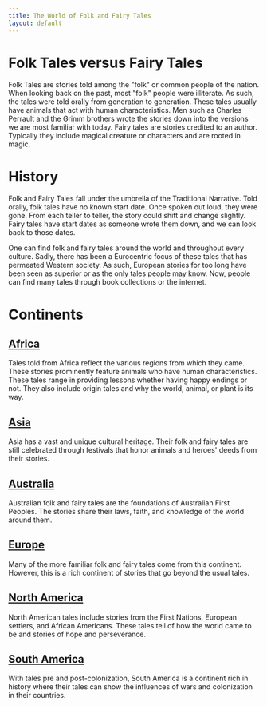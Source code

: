 ```yaml
---
title: The World of Folk and Fairy Tales
layout: default
---
```

<h1>Folk Tales versus Fairy Tales</h1>

Folk Tales are stories told among the "folk" or common people of the nation. When looking back on the past, most "folk"
people were illiterate. As such, the tales were told orally from generation to generation. These tales usually have animals that act with human characteristics. Men such as Charles Perrault and the Grimm brothers wrote the stories down into the versions we are most familiar with today. Fairy tales are stories credited to an author. Typically they include magical creature or characters and are rooted in magic.

<h1>History</h1>

Folk and Fairy Tales fall under the umbrella of the Traditional Narrative.
Told orally, folk tales have no known start date. Once spoken out loud, they were gone. From each teller to teller, the story could shift and change slightly. Fairy tales have start dates as someone wrote them down, and we can look back to those dates.

One can find folk and fairy tales around the world and throughout every culture. Sadly, there has been a Eurocentric focus of these tales that has permeated Western society. As such, European stories for too long have been seen as superior or as the only tales people may know. Now, people can find many tales through book collections or the internet.

<h1>Continents</h1>

<h2><a href="{{'/africa/' | relative_url}}">Africa</a></h2>

Tales told from Africa reflect the various regions from which they came. These stories prominently feature animals who have human characteristics. These tales range in providing lessons whether having happy endings or not. They also include origin tales and why the world, animal, or plant is its way.

<h2><a href="{{'/asia/' | relative_url}}">Asia</a></h2>

Asia has a vast and unique cultural heritage. Their folk and fairy tales are still celebrated through festivals that honor animals and heroes' deeds from their stories.

<h2><a href="{{'/australia/' | relative_url}}">Australia</a></h2>

Australian folk and fairy tales are the foundations of Australian First Peoples. The stories share their laws, faith, and knowledge of the world around them.

<h2><a href="{{'/europe/' | relative_url}}">Europe</a></h2>

Many of the more familiar folk and fairy tales come from this continent. However, this is a rich continent of stories that go beyond the usual tales.

<h2><a href="{{'/northamerica/' | relative_url}}">North America</a></h2>

North American tales include stories from the First Nations, European settlers, and African Americans. These tales tell of how the world came to be and stories of hope and perseverance.

<h2><a href="{{'/southamerica/' | relative_url}}">South America</a></h2>

With tales pre and post-colonization, South America is a continent rich in history where their tales can show the influences of wars and colonization in their countries.
